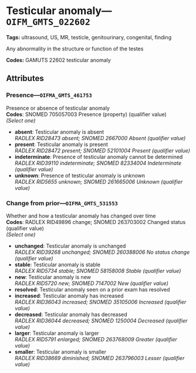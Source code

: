 # Testicular anomaly—`OIFM_GMTS_022602`

**Tags:** ultrasound, US, MR, testicle, genitourinary, congenital, finding

Any abnormality in the structure or function of the testes

**Codes:** GAMUTS 22602 testicular anomaly

## Attributes

### Presence—`OIFMA_GMTS_461753`

Presence or absence of testicular anomaly  
**Codes**: SNOMED 705057003 Presence (property) (qualifier value)  
*(Select one)*

- **absent**: Testicular anomaly is absent  
_RADLEX RID28473 absent; SNOMED 2667000 Absent (qualifier value)_
- **present**: Testicular anomaly is present  
_RADLEX RID28472 present; SNOMED 52101004 Present (qualifier value)_
- **indeterminate**: Presence of testicular anomaly cannot be determined  
_RADLEX RID39110 indeterminate; SNOMED 82334004 Indeterminate (qualifier value)_
- **unknown**: Presence of testicular anomaly is unknown  
_RADLEX RID5655 unknown; SNOMED 261665006 Unknown (qualifier value)_

### Change from prior—`OIFMA_GMTS_531553`

Whether and how a testicular anomaly has changed over time  
**Codes**: RADLEX RID49896 change; SNOMED 263703002 Changed status (qualifier value)  
*(Select one)*

- **unchanged**: Testicular anomaly is unchanged  
_RADLEX RID39268 unchanged; SNOMED 260388006 No status change (qualifier value)_
- **stable**: Testicular anomaly is stable  
_RADLEX RID5734 stable; SNOMED 58158008 Stable (qualifier value)_
- **new**: Testicular anomaly is new  
_RADLEX RID5720 new; SNOMED 7147002 New (qualifier value)_
- **resolved**: Testicular anomaly seen on a prior exam has resolved  
- **increased**: Testicular anomaly has increased  
_RADLEX RID36043 increased; SNOMED 35105006 Increased (qualifier value)_
- **decreased**: Testicular anomaly has decreased  
_RADLEX RID36044 decreased; SNOMED 1250004 Decreased (qualifier value)_
- **larger**: Testicular anomaly is larger  
_RADLEX RID5791 enlarged; SNOMED 263768009 Greater (qualifier value)_
- **smaller**: Testicular anomaly is smaller  
_RADLEX RID38669 diminished; SNOMED 263796003 Lesser (qualifier value)_